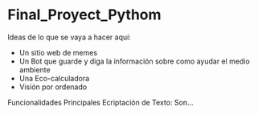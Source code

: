 # Final_Proyect_Pythom
Ideas de lo que se vaya a hacer aquí:

- Un sitio web de memes
- Un Bot que guarde y diga la información sobre como ayudar el medio ambiente 
- Una Eco-calculadora
- Visión por ordenado

Funcionalidades Principales Ecriptación de Texto: Son...
